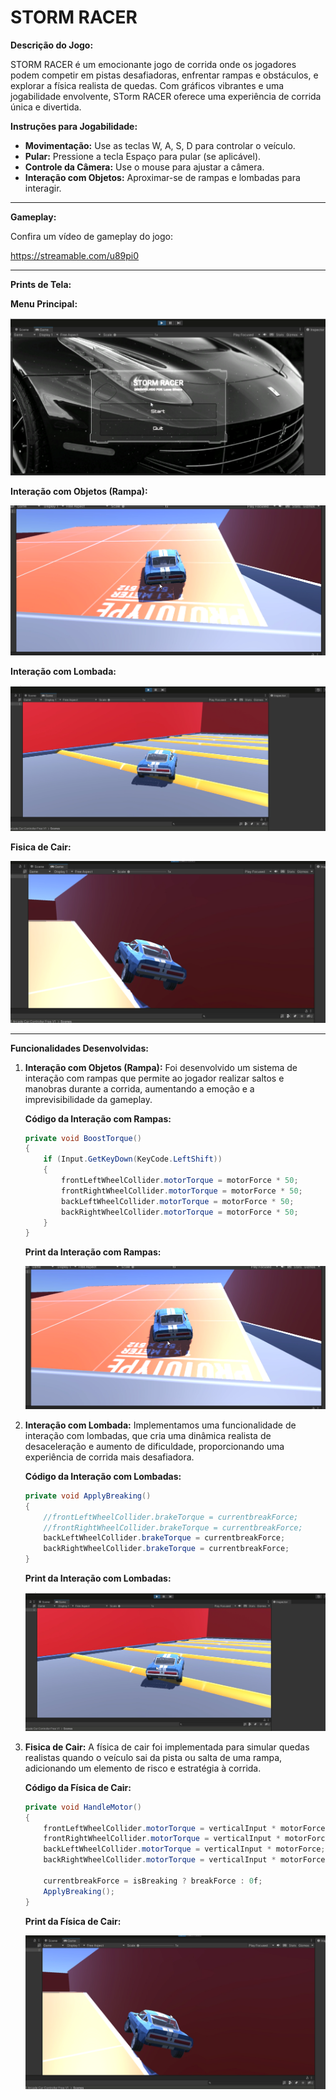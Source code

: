 
# STORM RACER

**Descrição do Jogo:**

STORM RACER é um emocionante jogo de corrida onde os jogadores podem competir em pistas desafiadoras, enfrentar rampas e obstáculos, e explorar a física realista de quedas. Com gráficos vibrantes e uma jogabilidade envolvente, STorm RACER oferece uma experiência de corrida única e divertida.

**Instruções para Jogabilidade:**

- **Movimentação:** Use as teclas W, A, S, D para controlar o veículo.
- **Pular:** Pressione a tecla Espaço para pular (se aplicável).
- **Controle da Câmera:** Use o mouse para ajustar a câmera.
- **Interação com Objetos:** Aproximar-se de rampas e lombadas para interagir.

---

**Gameplay:**

Confira um vídeo de gameplay do jogo:

https://streamable.com/u89pi0

---

**Prints de Tela:**

**Menu Principal:**

![Menu Principal](PRINTS/menu.png)

**Interação com Objetos (Rampa):**

![Interação com Objetos (Rampa)](PRINTS/interacao_objetos(rampa).png)

**Interação com Lombada:**

![Interação com Lombada](PRINTS/interacao_lombada.png)

**Fisica de Cair:**

![Fisica de Cair](PRINTS/fisica_cair.png)

---

**Funcionalidades Desenvolvidas:**

1. **Interação com Objetos (Rampa):**
   Foi desenvolvido um sistema de interação com rampas que permite ao jogador realizar saltos e manobras durante a corrida, aumentando a emoção e a imprevisibilidade da gameplay.

   **Código da Interação com Rampas:**
   ```csharp
   private void BoostTorque()
   {
       if (Input.GetKeyDown(KeyCode.LeftShift))
       {
           frontLeftWheelCollider.motorTorque = motorForce * 50;
           frontRightWheelCollider.motorTorque = motorForce * 50;
           backLeftWheelCollider.motorTorque = motorForce * 50;
           backRightWheelCollider.motorTorque = motorForce * 50;
       }
   }
   ```

   **Print da Interação com Rampas:**

   ![Interação com Objetos (Rampa)](PRINTS/interacao_objetos(rampa).png)

2. **Interação com Lombada:**
   Implementamos uma funcionalidade de interação com lombadas, que cria uma dinâmica realista de desaceleração e aumento de dificuldade, proporcionando uma experiência de corrida mais desafiadora.

   **Código da Interação com Lombadas:**
   ```csharp
   private void ApplyBreaking()
   {
       //frontLeftWheelCollider.brakeTorque = currentbreakForce;
       //frontRightWheelCollider.brakeTorque = currentbreakForce;
       backLeftWheelCollider.brakeTorque = currentbreakForce;
       backRightWheelCollider.brakeTorque = currentbreakForce;
   }
   ```

   **Print da Interação com Lombadas:**

   ![Interação com Lombada](PRINTS/interacao_lombada.png)

3. **Fisica de Cair:**
   A física de cair foi implementada para simular quedas realistas quando o veículo sai da pista ou salta de uma rampa, adicionando um elemento de risco e estratégia à corrida.

   **Código da Física de Cair:**
   ```csharp
   private void HandleMotor()
   {
       frontLeftWheelCollider.motorTorque = verticalInput * motorForce;
       frontRightWheelCollider.motorTorque = verticalInput * motorForce;
       backLeftWheelCollider.motorTorque = verticalInput * motorForce;
       backRightWheelCollider.motorTorque = verticalInput * motorForce;

       currentbreakForce = isBreaking ? breakForce : 0f;
       ApplyBreaking();  
   }
   ```

   **Print da Física de Cair:**

   ![Fisica de Cair](PRINTS/fisica_cair.png)
